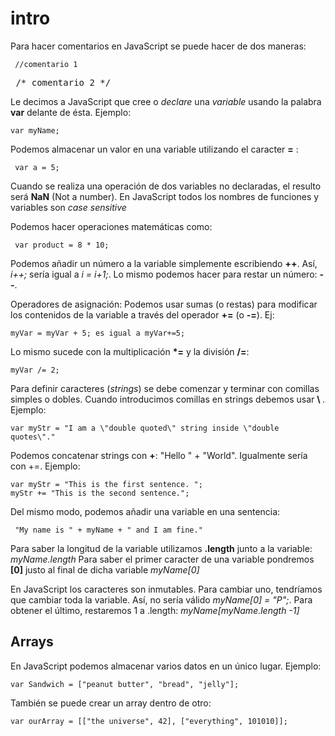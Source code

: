 # intro
Para hacer comentarios en JavaScript se puede hacer de dos maneras:
<pre><code> //comentario 1 </pre></code>
<pre></code> /* comentario 2 */ </pre></code>

Le decimos a JavaScript que cree o <i>declare</i> una <i>variable</i> usando la palabra <b>var</b> delante de ésta. Ejemplo:
<pre><code>var myName;</pre></code>
Podemos almacenar un valor en una variable utilizando el caracter <b>=</b> :
<pre><code> var a = 5; </pre></code>

Cuando se realiza una operación de dos variables no declaradas, el resulto será <b>NaN</b> (Not a number).
En JavaScript todos los nombres de funciones y variables son <i>case sensitive</i>

Podemos hacer operaciones matemáticas como:
<pre><code> var product = 8 * 10;</pre></code>

Podemos añadir un número a la variable simplemente escribiendo <b>++</b>. Así, <i>i++;</i> sería igual a <i>i = i+1;</i>.
Lo mismo podemos hacer para restar un número: <b>--</b>. 

Operadores de asignación: Podemos usar sumas (o restas) para modificar los contenidos de la variable a través del operador <b>+=</b> (o <b>-=</b>). Ej:
<pre><code>myVar = myVar + 5; es igual a myVar+=5;</pre></code>
Lo mismo sucede con la multiplicación <b>*=</b> y la división <b>/=</b>:
<pre><code>myVar /= 2;</pre></code>

Para definir caracteres (<i>strings</i>) se debe comenzar y terminar con comillas simples o dobles. Cuando introducimos comillas en strings debemos usar <b> \ </b>. Ejemplo:
<pre><code>var myStr = "I am a \"double quoted\" string inside \"double quotes\"."</pre></code>

Podemos concatenar strings con <b>+</b>: "Hello " + "World". Igualmente sería con +=. Ejemplo:
<pre><code>var myStr = "This is the first sentence. ";
myStr += "This is the second sentence.";</pre></code>
Del mismo modo, podemos añadir una variable en una sentencia:
<pre><code> "My name is " + myName + " and I am fine."</pre></code>

Para saber la longitud de la variable utilizamos <b>.length</b> junto a la variable: <i>myName.length</i>
Para saber el primer caracter de una variable pondremos <b>[0]</b> justo al final de dicha variable <i>myName[0]</i>

En JavaScript los caracteres son inmutables. Para cambiar uno, tendríamos que cambiar toda la variable. Así, no sería válido <i>myName[0] = "P";</i>. Para obtener el último, restaremos 1 a .length: <i>myName[myName.length -1]</i>

Arrays
----

En JavaScript podemos almacenar varios datos en un único lugar. Ejemplo:
<pre><code>var Sandwich = ["peanut butter", "bread", "jelly"];</pre></code>
También se puede crear un array dentro de otro:
<pre><code>var ourArray = [["the universe", 42], ["everything", 101010]];</pre></code>
